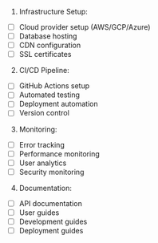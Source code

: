 1. Infrastructure Setup:
- [ ] Cloud provider setup (AWS/GCP/Azure)
- [ ] Database hosting
- [ ] CDN configuration
- [ ] SSL certificates

2. CI/CD Pipeline:
- [ ] GitHub Actions setup
- [ ] Automated testing
- [ ] Deployment automation
- [ ] Version control

3. Monitoring:
- [ ] Error tracking
- [ ] Performance monitoring
- [ ] User analytics
- [ ] Security monitoring

4. Documentation:
- [ ] API documentation
- [ ] User guides
- [ ] Development guides
- [ ] Deployment guides